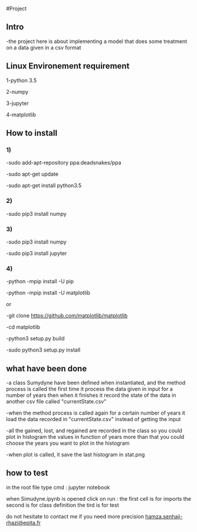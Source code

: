 #Project 
## Intro
-the project here is about implementing a model that does some treatment on 
a data given in a csv format

## Linux Environement requirement
1-python 3.5

2-numpy

3-jupyter

4-matplotlib

## How to install
### 1)
-sudo add-apt-repository ppa:deadsnakes/ppa

-sudo apt-get update

-sudo apt-get install python3.5

### 2)
-sudo pip3 install numpy

### 3)
-sudo pip3 install numpy

-sudo pip3 install jupyter

### 4)
-python -mpip install -U pip

-python -mpip install -U matplotlib


or


-git clone https://github.com/matplotlib/matplotlib

-cd matplotlib

-python3 setup.py build

-sudo python3 setup.py install


## what have been done
-a class Sumydyne have been defined when instantiated, and the method
process is called the first time it process the data given in input
for a number of years then when it finishes it record the state of the 
data in another csv file called "currentState.csv"

-when the method process is called again for a certain number of 
years it load the data recorded in "currentState.csv" instead of
getting the input

-all the gained, lost, and regained are recorded in the class
so you could plot in histogram the values in function of years
more than that you could choose the years you want to plot 
in the histogram

-when plot is called, it save the last histogram 
in stat.png
## how to test
in the root file type cmd : jupyter notebook

when  Simudyne.ipynb is opened click on run :
the first cell is for imports
the second is for class definition
the tird is for test

do not hesitate to contact me if you need more precision 
hamza.senhaji-rhazi@epita.fr



